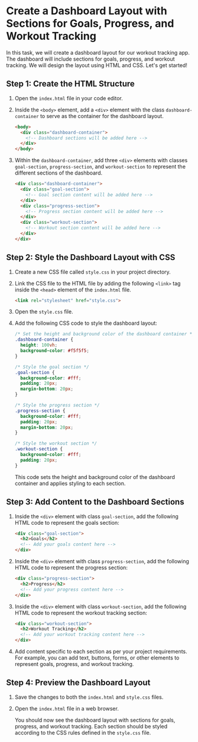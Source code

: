 # Create a Dashboard Layout with Sections for Goals, Progress, and Workout Tracking

In this task, we will create a dashboard layout for our workout tracking app. The dashboard will include sections for goals, progress, and workout tracking. We will design the layout using HTML and CSS. Let's get started!

## Step 1: Create the HTML Structure

1. Open the `index.html` file in your code editor.

2. Inside the `<body>` element, add a `<div>` element with the class `dashboard-container` to serve as the container for the dashboard layout.

   ```html
   <body>
     <div class="dashboard-container">
       <!-- Dashboard sections will be added here -->
     </div>
   </body>
   ```

3. Within the `dashboard-container`, add three `<div>` elements with classes `goal-section`, `progress-section`, and `workout-section` to represent the different sections of the dashboard.

   ```html
   <div class="dashboard-container">
     <div class="goal-section">
       <!-- Goal section content will be added here -->
     </div>
     <div class="progress-section">
       <!-- Progress section content will be added here -->
     </div>
     <div class="workout-section">
       <!-- Workout section content will be added here -->
     </div>
   </div>
   ```

## Step 2: Style the Dashboard Layout with CSS

1. Create a new CSS file called `style.css` in your project directory.

2. Link the CSS file to the HTML file by adding the following `<link>` tag inside the `<head>` element of the `index.html` file.

   ```html
   <link rel="stylesheet" href="style.css">
   ```

3. Open the `style.css` file.

4. Add the following CSS code to style the dashboard layout:

   ```css
   /* Set the height and background color of the dashboard container */
   .dashboard-container {
     height: 100vh;
     background-color: #f5f5f5;
   }

   /* Style the goal section */
   .goal-section {
     background-color: #fff;
     padding: 20px;
     margin-bottom: 20px;
   }

   /* Style the progress section */
   .progress-section {
     background-color: #fff;
     padding: 20px;
     margin-bottom: 20px;
   }

   /* Style the workout section */
   .workout-section {
     background-color: #fff;
     padding: 20px;
   }
   ```

   This code sets the height and background color of the dashboard container and applies styling to each section.

## Step 3: Add Content to the Dashboard Sections

1. Inside the `<div>` element with class `goal-section`, add the following HTML code to represent the goals section:

   ```html
   <div class="goal-section">
     <h2>Goals</h2>
     <!-- Add your goals content here -->
   </div>
   ```

2. Inside the `<div>` element with class `progress-section`, add the following HTML code to represent the progress section:

   ```html
   <div class="progress-section">
     <h2>Progress</h2>
     <!-- Add your progress content here -->
   </div>
   ```

3. Inside the `<div>` element with class `workout-section`, add the following HTML code to represent the workout tracking section:

   ```html
   <div class="workout-section">
     <h2>Workout Tracking</h2>
     <!-- Add your workout tracking content here -->
   </div>
   ```

4. Add content specific to each section as per your project requirements. For example, you can add text, buttons, forms, or other elements to represent goals, progress, and workout tracking.

## Step 4: Preview the Dashboard Layout

1. Save the changes to both the `index.html` and `style.css` files.

2. Open the `index.html` file in a web browser.

   You should now see the dashboard layout with sections for goals, progress, and workout tracking. Each section should be styled according to the CSS rules defined in the `style.css` file.

